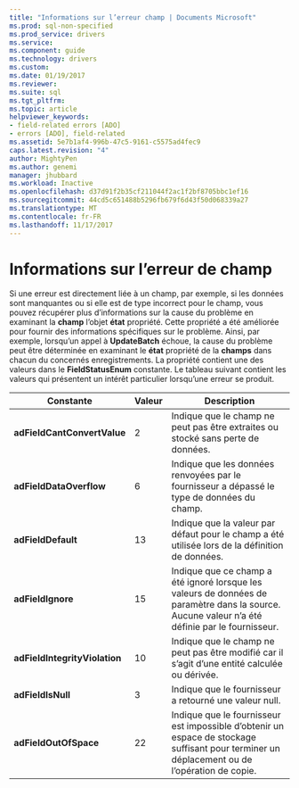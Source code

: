 ```yaml
---
title: "Informations sur l’erreur champ | Documents Microsoft"
ms.prod: sql-non-specified
ms.prod_service: drivers
ms.service: 
ms.component: guide
ms.technology: drivers
ms.custom: 
ms.date: 01/19/2017
ms.reviewer: 
ms.suite: sql
ms.tgt_pltfrm: 
ms.topic: article
helpviewer_keywords:
- field-related errors [ADO]
- errors [ADO], field-related
ms.assetid: 5e7b1af4-996b-47c5-9161-c5575ad4fec9
caps.latest.revision: "4"
author: MightyPen
ms.author: genemi
manager: jhubbard
ms.workload: Inactive
ms.openlocfilehash: d37d91f2b35cf211044f2ac1f2bf8705bbc1ef16
ms.sourcegitcommit: 44cd5c651488b5296fb679f6d43f50d068339a27
ms.translationtype: MT
ms.contentlocale: fr-FR
ms.lasthandoff: 11/17/2017
---
```

# <a name="field-related-error-information"></a>Informations sur l’erreur de champ
Si une erreur est directement liée à un champ, par exemple, si les données sont manquantes ou si elle est de type incorrect pour le champ, vous pouvez récupérer plus d’informations sur la cause du problème en examinant la **champ** l’objet **état**  propriété. Cette propriété a été améliorée pour fournir des informations spécifiques sur le problème. Ainsi, par exemple, lorsqu’un appel à **UpdateBatch** échoue, la cause du problème peut être déterminée en examinant le **état** propriété de la **champs** dans chacun du concernés enregistrements. La propriété contient une des valeurs dans le **FieldStatusEnum** constante. Le tableau suivant contient les valeurs qui présentent un intérêt particulier lorsqu’une erreur se produit.  
  
|Constante|Valeur| Description|  
|--------------|-----------|-----------------|  
|**adFieldCantConvertValue**|2|Indique que le champ ne peut pas être extraites ou stocké sans perte de données.|  
|**adFieldDataOverflow**|6|Indique que les données renvoyées par le fournisseur a dépassé le type de données du champ.|  
|**adFieldDefault**|13|Indique que la valeur par défaut pour le champ a été utilisée lors de la définition de données.|  
|**adFieldIgnore**|15|Indique que ce champ a été ignoré lorsque les valeurs de données de paramètre dans la source. Aucune valeur n’a été définie par le fournisseur.|  
|**adFieldIntegrityViolation**|10|Indique que le champ ne peut pas être modifié car il s’agit d’une entité calculée ou dérivée.|  
|**adFieldIsNull**|3|Indique que le fournisseur a retourné une valeur null.|  
|**adFieldOutOfSpace**|22|Indique que le fournisseur est impossible d’obtenir un espace de stockage suffisant pour terminer un déplacement ou de l’opération de copie.|
